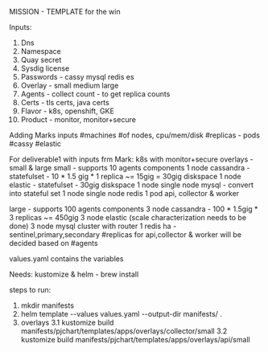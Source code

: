 MISSION - TEMPLATE for the win

Inputs:

1.  Dns
2.  Namespace
3.  Quay secret
4.  Sysdig license
5.  Passwords - cassy mysql redis es
6.  Overlay - small medium large
7.  Agents - collect count - to get replica counts
8.  Certs - tls certs, java certs
9.  Flavor - k8s, openshift, GKE
10. Product - monitor, monitor+secure

Adding Marks inputs
#machines #of nodes, cpu/mem/disk
#replicas - pods #cassy #elastic

For deliverable1 with inputs frm Mark:
k8s with monitor+secure
overlays - small & large
small - supports 10 agents
  components
   1 node cassandra - statefulset - 10 * 1.5 gig * 1 replica ~= 15gig = 30gig diskspace
   1 node elastic - statefulset - 30gig diskspace
   1 node single node mysql - convert into stateful set
   1 node single node redis
   1 pod api, collector & worker

large - supports 100 agents
  components
  3 node cassandra - 100 * 1.5gig * 3 replicas ~= 450gig
  3 node elastic (scale characterization needs to be done)
  3 node mysql cluster with router
  1 redis ha - sentinel,primary,secondary
  #replicas for api,collector & worker will be decided based on #agents 
 

values.yaml contains the variables

Needs: kustomize & helm - brew install

steps to run:
1. mkdir manifests
2. helm template --values values.yaml --output-dir manifests/ .
3. overlays
3.1 kustomize build manifests/pjchart/templates/apps/overlays/collector/small
3.2 kustomize build manifests/pjchart/templates/apps/overlays/api/small
